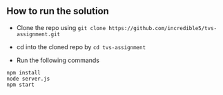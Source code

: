 ## How to run the solution

* Clone the repo using ```git clone https://github.com/incredible5/tvs-assignment.git```

* cd into the cloned repo by ```cd tvs-assignment```

* Run the following commands

```
npm install
node server.js
npm start
```